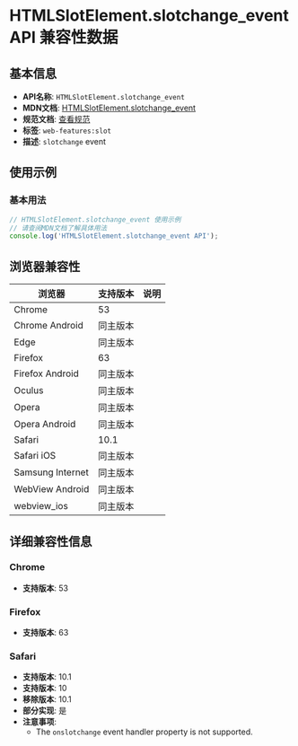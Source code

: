 # HTMLSlotElement.slotchange_event API 兼容性数据

## 基本信息

- **API名称**: `HTMLSlotElement.slotchange_event`
- **MDN文档**: [HTMLSlotElement.slotchange_event](https://developer.mozilla.org/docs/Web/API/HTMLSlotElement/slotchange_event)
- **规范文档**: [查看规范](https://dom.spec.whatwg.org/#eventdef-htmlslotelement-slotchange,https://html.spec.whatwg.org/multipage/webappapis.html#handler-onslotchange)
- **标签**: `web-features:slot`
- **描述**: `slotchange` event

## 使用示例

### 基本用法

```javascript
// HTMLSlotElement.slotchange_event 使用示例
// 请查阅MDN文档了解具体用法
console.log('HTMLSlotElement.slotchange_event API');
```

## 浏览器兼容性

| 浏览器 | 支持版本 | 说明 |
|--------|----------|------|
| Chrome | 53 |  |
| Chrome Android | 同主版本 |  |
| Edge | 同主版本 |  |
| Firefox | 63 |  |
| Firefox Android | 同主版本 |  |
| Oculus | 同主版本 |  |
| Opera | 同主版本 |  |
| Opera Android | 同主版本 |  |
| Safari | 10.1 |  |
| Safari iOS | 同主版本 |  |
| Samsung Internet | 同主版本 |  |
| WebView Android | 同主版本 |  |
| webview_ios | 同主版本 |  |

## 详细兼容性信息

### Chrome

- **支持版本**: 53

### Firefox

- **支持版本**: 63

### Safari

- **支持版本**: 10.1
- **支持版本**: 10
- **移除版本**: 10.1
- **部分实现**: 是
- **注意事项**:
  - The `onslotchange` event handler property is not supported.

